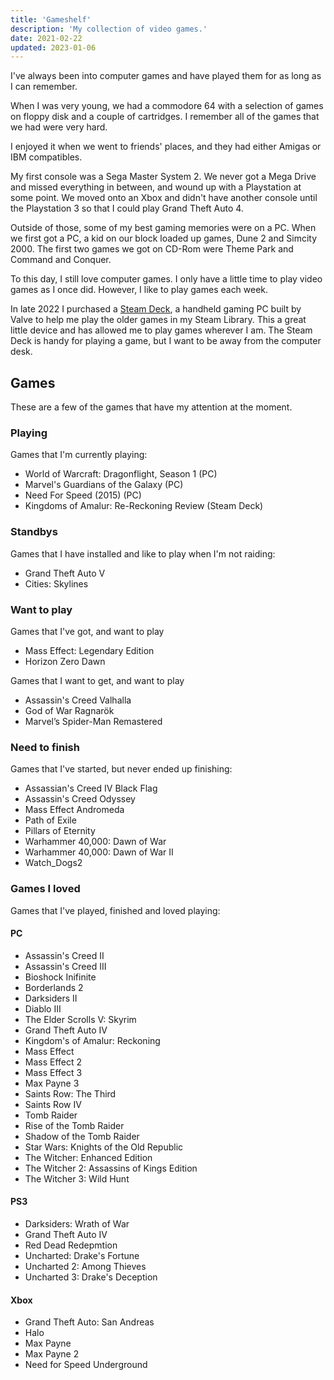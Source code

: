 ```yaml
---
title: 'Gameshelf'
description: 'My collection of video games.'
date: 2021-02-22
updated: 2023-01-06
---
```


I've always been into computer games and have played them for as long as I can remember.

When I was very young, we had a commodore 64 with a selection of games on floppy disk and a couple of cartridges. I remember all of the games that we had were very hard.

I enjoyed it when we went to friends' places, and they had either Amigas or IBM compatibles.

My first console was a Sega Master System 2. We never got a Mega Drive and missed everything in between, and wound up with a Playstation at some point. We moved onto an Xbox and didn't have another console until the Playstation 3 so that I could play Grand Theft Auto 4.

Outside of those, some of my best gaming memories were on a PC. When we first got a PC, a kid on our block loaded up games, Dune 2 and Simcity 2000. The first two games we got on CD-Rom were Theme Park and Command and Conquer.

To this day, I still love computer games. I only have a little time to play video games as I once did. However, I like to play games each week.

In late 2022 I purchased a [Steam Deck](https://www.steamdeck.com/en/), a handheld gaming PC built by Valve to help me play the older games in my Steam Library. This a great little device and has allowed me to play games wherever I am. The Steam Deck is handy for playing a game, but I want to be away from the computer desk.

## Games

These are a few of the games that have my attention at the moment.

### Playing
Games that I'm currently playing:
- World of Warcraft: Dragonflight, Season 1 (PC)
- Marvel's Guardians of the Galaxy (PC)
- Need For Speed (2015) (PC)
- Kingdoms of Amalur: Re-Reckoning Review (Steam Deck)

### Standbys
Games that I have installed and like to play when I'm not raiding:
- Grand Theft Auto V
- Cities: Skylines

### Want to play
Games that I've got, and want to play
- Mass Effect: Legendary Edition
- Horizon Zero Dawn

Games that I want to get, and want to play
- Assassin's Creed Valhalla
- God of War Ragnarök
- Marvel’s Spider-Man Remastered

### Need to finish
Games that I've started, but never ended up finishing:
- Assassian's Creed IV Black Flag
- Assassin's Creed Odyssey
- Mass Effect Andromeda
- Path of Exile
- Pillars of Eternity
- Warhammer 40,000: Dawn of War
- Warhammer 40,000: Dawn of War II
- Watch_Dogs2

### Games I loved
Games that I've played, finished and loved playing:

#### PC
- Assassin's Creed II
- Assassin's Creed III
- Bioshock Inifinite
- Borderlands 2
- Darksiders II
- Diablo III
- The Elder Scrolls V: Skyrim
- Grand Theft Auto IV
- Kingdom's of Amalur: Reckoning
- Mass Effect
- Mass Effect 2
- Mass Effect 3
- Max Payne 3
- Saints Row: The Third
- Saints Row IV
- Tomb Raider
- Rise of the Tomb Raider
- Shadow of the Tomb Raider
- Star Wars: Knights of the Old Republic
- The Witcher: Enhanced Edition
- The Witcher 2: Assassins of Kings Edition
- The Witcher 3: Wild Hunt

#### PS3
- Darksiders: Wrath of War
- Grand Theft Auto IV
- Red Dead Redepmtion
- Uncharted: Drake's Fortune
- Uncharted 2: Among Thieves
- Uncharted 3: Drake's Deception

#### Xbox
- Grand Theft Auto: San Andreas
- Halo
- Max Payne
- Max Payne 2
- Need for Speed Underground